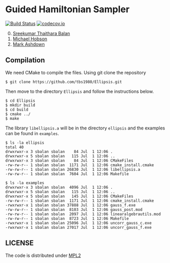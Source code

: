 # Guided Hamiltonian Sampler

[![Build Status](https://travis-ci.org/tbs1980/Ellipsis.svg?branch=master)](https://travis-ci.org/tbs1980/Ellipsis)
[![codecov.io](http://codecov.io/github/tbs1980/Ellipsis/coverage.svg?branch=master)](http://codecov.io/github/tbs1980/Ellipsis?branch=master)

0. [Sreekumar Thaithara Balan](mailto:sbalan@star.ucl.ac.uk)
1. [Michael Hobson](mailto:mph@mrao.cam.ac.uk)
2. [Mark Ashdown](mailto:maja1.mrao.cam.ac.uk)

## Compilation

We need CMake to compile the files. Using git clone the repository

	$ git clone https://github.com/tbs1980/Ellipsis.git

Then move to the directory `Ellipsis` and follow the instructions below.

	$ cd Ellipsis
	$ mkdir build
	$ cd build
	$ cmake ../
	$ make

The library `libellipsis.a` will be in the directory `ellipsis` and the examples
can be found in `examples`.

	$ ls -la ellipsis
	total 40
	drwxrwxr-x 3 sbalan sbalan    84 Jul  1 12:06 .
	drwxrwxr-x 5 sbalan sbalan   115 Jul  1 12:06 ..
	drwxrwxr-x 3 sbalan sbalan    84 Jul  1 12:06 CMakeFiles
	-rw-rw-r-- 1 sbalan sbalan  1171 Jul  1 12:06 cmake_install.cmake
	-rw-rw-r-- 1 sbalan sbalan 26830 Jul  1 12:06 libellipsis.a
	-rw-rw-r-- 1 sbalan sbalan  7604 Jul  1 12:06 Makefile

	$ ls -la examples
	drwxrwxr-x 3 sbalan sbalan  4096 Jul  1 12:06 .
	drwxrwxr-x 5 sbalan sbalan   115 Jul  1 12:06 ..
	drwxrwxr-x 5 sbalan sbalan   145 Jul  1 12:06 CMakeFiles
	-rw-rw-r-- 1 sbalan sbalan  1171 Jul  1 12:06 cmake_install.cmake
	-rwxrwxr-x 1 sbalan sbalan 37888 Jul  1 12:06 gauss_f.exe
	-rw-rw-r-- 1 sbalan sbalan  8103 Jul  1 12:06 gauss_post.mod
	-rw-rw-r-- 1 sbalan sbalan  2097 Jul  1 12:06 linearalgebrautils.mod
	-rw-rw-r-- 1 sbalan sbalan  8723 Jul  1 12:06 Makefile
	-rwxrwxr-x 1 sbalan sbalan 25096 Jul  1 12:06 uncorr_gauss_c.exe
	-rwxrwxr-x 1 sbalan sbalan 27017 Jul  1 12:06 uncorr_gauss_f.exe

## LICENSE

The code is distributed under [MPL2](https://www.mozilla.org/MPL/2.0/)
